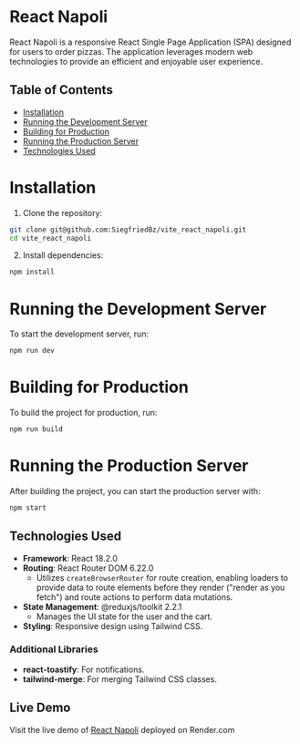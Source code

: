# React Napoli

React Napoli is a responsive React Single Page Application (SPA) designed for users to order pizzas. The application leverages modern web technologies to provide an efficient and enjoyable user experience.

## Table of Contents
- [Installation](#installation)
- [Running the Development Server](#running-the-development-server)
- [Building for Production](#building-for-production)
- [Running the Production Server](#running-the-production-server)
- [Technologies Used](#technologies-used)

# Installation

1. Clone the repository:
```bash
git clone git@github.com:SiegfriedBz/vite_react_napoli.git
cd vite_react_napoli
```

2. Install dependencies:
```bash
npm install
```
    
# Running the Development Server
To start the development server, run:

```bash
npm run dev
  ```

# Building for Production
To build the project for production, run:

```bash
npm run build
```

# Running the Production Server
After building the project, you can start the production server with:

```bash
npm start
```

## Technologies Used

- **Framework**: React 18.2.0
- **Routing**: React Router DOM 6.22.0
  - Utilizes `createBrowserRouter` for route creation, enabling loaders to provide data to route elements before they render ("render as you fetch") and route actions to perform data mutations.
- **State Management**: @reduxjs/toolkit 2.2.1
  - Manages the UI state for the user and the cart.
- **Styling**: Responsive design using Tailwind CSS.

### Additional Libraries

- **react-toastify**: For notifications.
- **tailwind-merge**: For merging Tailwind CSS classes.


## Live Demo
Visit the live demo of [React Napoli](https://react-napoli.onrender.com/) deployed on Render.com


